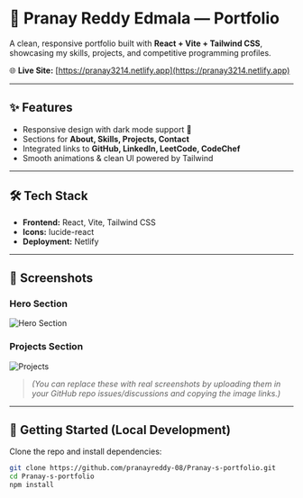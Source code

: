 # 🚀 Pranay Reddy Edmala — Portfolio

A clean, responsive portfolio built with **React + Vite + Tailwind CSS**, showcasing my skills, projects, and competitive programming profiles.  

🌐 **Live Site:** [https://pranay3214.netlify.app](https://pranay3214.netlify.app)

---

## ✨ Features
- Responsive design with dark mode support 🌙
- Sections for **About, Skills, Projects, Contact**
- Integrated links to **GitHub, LinkedIn, LeetCode, CodeChef**
- Smooth animations & clean UI powered by Tailwind

---

## 🛠️ Tech Stack
- **Frontend:** React, Vite, Tailwind CSS  
- **Icons:** lucide-react  
- **Deployment:** Netlify  

---

## 📸 Screenshots

### Hero Section
![Hero Section](https://github.com/pranayreddy-08/Pranay-s-portfolio/assets/your-screenshot-id-1)

### Projects Section
![Projects](https://github.com/pranayreddy-08/Pranay-s-portfolio/assets/your-screenshot-id-2)

> *(You can replace these with real screenshots by uploading them in your GitHub repo issues/discussions and copying the image links.)*

---

## 🚀 Getting Started (Local Development)

Clone the repo and install dependencies:

```bash
git clone https://github.com/pranayreddy-08/Pranay-s-portfolio.git
cd Pranay-s-portfolio
npm install
